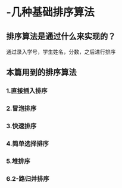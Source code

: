 # -几种基础排序算法

## 排序算法是通过什么来实现的？
通过录入学号，学生姓名，分数，之后进行排序

## 本篇用到的排序算法

### 1.直接插入排序
### 2.冒泡排序
### 3.快速排序
### 4.简单选择排序
### 5.堆排序
### 6.2-路归并排序

